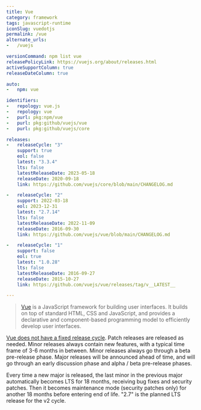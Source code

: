 ```yaml
---
title: Vue
category: framework
tags: javascript-runtime
iconSlug: vuedotjs
permalink: /vue
alternate_urls:
-   /vuejs

versionCommand: npm list vue
releasePolicyLink: https://vuejs.org/about/releases.html
activeSupportColumn: true
releaseDateColumn: true

auto:
-   npm: vue

identifiers:
-   repology: vue.js
-   repology: vue
-   purl: pkg:npm/vue
-   purl: pkg:github/vuejs/vue
-   purl: pkg:github/vuejs/core

releases:
-   releaseCycle: "3"
    support: true
    eol: false
    latest: "3.3.4"
    lts: false
    latestReleaseDate: 2023-05-18
    releaseDate: 2020-09-18
    link: https://github.com/vuejs/core/blob/main/CHANGELOG.md

-   releaseCycle: "2"
    support: 2022-03-18
    eol: 2023-12-31
    latest: "2.7.14"
    lts: false
    latestReleaseDate: 2022-11-09
    releaseDate: 2016-09-30
    link: https://github.com/vuejs/vue/blob/main/CHANGELOG.md

-   releaseCycle: "1"
    support: false
    eol: true
    latest: "1.0.28"
    lts: false
    latestReleaseDate: 2016-09-27
    releaseDate: 2015-10-27
    link: https://github.com/vuejs/vue/releases/tag/v__LATEST__

---
```


> [Vue](https://vuejs.org/) is a JavaScript framework for building user interfaces. It builds on top
> of standard HTML, CSS and JavaScript, and provides a declarative and component-based programming
> model to efficiently develop user interfaces.

[Vue does not have a fixed release cycle](https://vuejs.org/about/releases.html). Patch releases are
released as needed. Minor releases always contain new features, with a typical time frame of 3-6
months in between. Minor releases always go through a beta pre-release phase. Major releases will be
announced ahead of time, and will go through an early discussion phase and alpha / beta pre-release
phases.

Every time a new major is released, the last minor in the previous major automatically becomes LTS
for 18 months, receiving bug fixes and security patches. Then it becomes maintenance mode
(security patches only) for another 18 months before entering end of life. "2.7" is the planned LTS
release for the v2 cycle.
